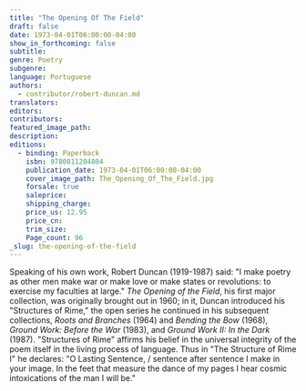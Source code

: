 ```yaml
---
title: "The Opening Of The Field"
draft: false
date: 1973-04-01T06:00:00-04:00
show_in_forthcoming: false
subtitle:
genre: Poetry
subgenre:
language: Portuguese
authors:
  - contributor/robert-duncan.md
translators:
editors:
contributors:
featured_image_path:
description:
editions:
  - binding: Paperback
    isbn: 9780811204804
    publication_date: 1973-04-01T06:00:00-04:00
    cover_image_path: The_Opening_Of_The_Field.jpg
    forsale: true
    saleprice:
    shipping_charge:
    price_us: 12.95
    price_cn:
    trim_size:
    Page_count: 96
_slug: the-opening-of-the-field
---
```


Speaking of his own work, Robert Duncan (1919-1987) said: "I make poetry as other men make war or make love or make states or revolutions: to exercise my faculties at large." _The Opening of the Field_, his first major collection, was originally brought out in 1960; in it, Duncan introduced his "Structures of Rime," the open series he continued in his subsequent collections, _Roots and Branches_ (1964) and _Bending the Bow_ (1968), _Ground Work: Before the War_ (1983), and _Ground Work II: In the Dark_ (1987). "Structures of Rime" affirms his belief in the universal integrity of the poem itself in the living process of language. Thus in "The Structure of Rime I" he declares: "O Lasting Sentence, / sentence after sentence I make in your image. In the feet that measure the dance of my pages I hear cosmic intoxications of the man I will be."


